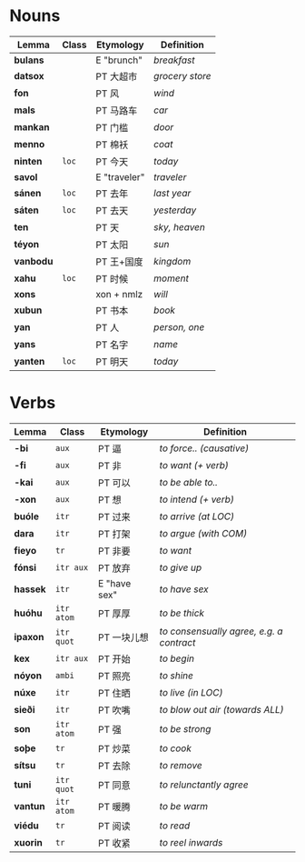 # Nouns

| Lemma       | Class | Etymology    | Definition      |
| ----------- | ----- | ------------ | --------------- |
| **bulans**  |       | E "brunch"   | _breakfast_     |
| **datsox**  |       | PT 大超市    | _grocery store_ |
| **fon**     |       | PT 风        | _wind_          |
| **mals**    |       | PT 马路车    | _car_           |
| **mankan**  |       | PT 门槛      | _door_          |
| **menno**   |       | PT 棉袄      | _coat_          |
| **ninten**  | `loc` | PT 今天      | _today_         |
| **savol**   |       | E "traveler" | _traveler_      |
| **sánen**   | `loc` | PT 去年      | _last year_     |
| **sáten**   | `loc` | PT 去天      | _yesterday_     |
| **ten**     |       | PT 天        | _sky, heaven_   |
| **téyon**   |       | PT 太阳      | _sun_           |
| **vanbodu** |       | PT 王+国度   | _kingdom_       |
| **xahu**    | `loc` | PT 时候      | _moment_        |
| **xons**    |       | xon + nmlz   | _will_          |
| **xubun**   |       | PT 书本      | _book_          |
| **yan**     |       | PT 人        | _person, one_   |
| **yans**    |       | PT 名字      | _name_          |
| **yanten**  | `loc` | PT 明天      | _today_         |

# Verbs

| Lemma      | Class      | Etymology    | Definition                               |
| ---------- | ---------- | ------------ | ---------------------------------------- |
| **-bi**    | `aux`      | PT 逼        | _to force.. (causative)_                 |
| **-fi**    | `aux`      | PT 非        | _to want (+ verb)_                       |
| **-kai**   | `aux`      | PT 可以      | _to be able to.._                        |
| **-xon**   | `aux`      | PT 想        | _to intend (+ verb)_                     |
| **buóle**  | `itr`      | PT 过来      | _to arrive (at LOC)_                     |
| **dara**   | `itr`      | PT 打架      | _to argue (with COM)_                    |
| **fieyo**  | `tr`       | PT 非要      | _to want_                                |
| **fónsi**  | `itr aux`  | PT 放弃      | _to give up_                             |
| **hassek** | `itr`      | E "have sex" | _to have sex_                            |
| **huóhu**  | `itr atom` | PT 厚厚      | _to be thick_                            |
| **ipaxon** | `itr quot` | PT 一块儿想  | _to consensually agree, e.g. a contract_ |
| **kex**    | `itr aux`  | PT 开始      | _to begin_                               |
| **nóyon**  | `ambi`     | PT 照亮      | _to shine_                               |
| **núxe**   | `itr`      | PT 住晒      | _to live (in LOC)_                       |
| **sieði**  | `itr`      | PT 吹嘴      | _to blow out air (towards ALL)_          |
| **son**    | `itr atom` | PT 强        | _to be strong_                           |
| **soþe**   | `tr`       | PT 炒菜      | _to cook_                                |
| **sítsu**  | `tr`       | PT 去除      | _to remove_                              |
| **tuni**   | `itr quot` | PT 同意      | _to relunctantly agree_                  |
| **vantun** | `itr atom` | PT 暖腾      | _to be warm_                             |
| **viédu**  | `tr`       | PT 阅读      | _to read_                                |
| **xuorin** | `tr`       | PT 收紧      | _to reel inwards_                        |
